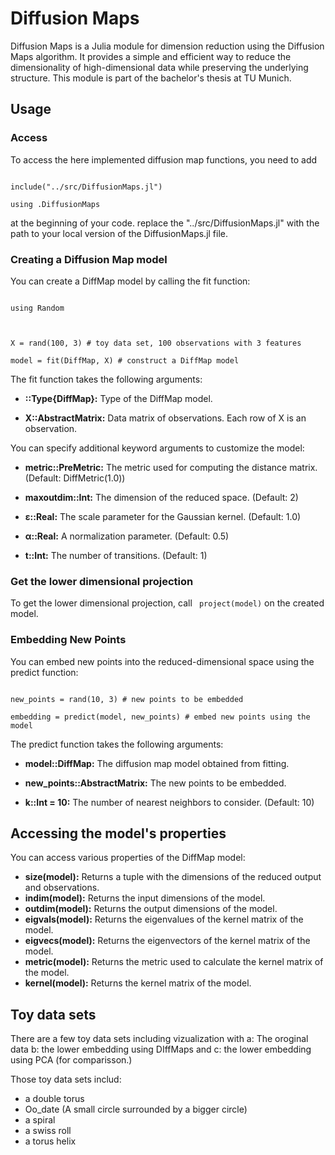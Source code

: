 
# Diffusion Maps

  

Diffusion Maps is a Julia module for dimension reduction using the Diffusion Maps algorithm. It provides a simple and efficient way to reduce the dimensionality of high-dimensional data while preserving the underlying structure. This module is part of the bachelor's thesis at TU Munich.

  

## Usage

  

### Access

  

To access the here implemented diffusion map functions, you need to add

  

```

include("../src/DiffusionMaps.jl")

using .DiffusionMaps

````

at the beginning of your code. replace the "../src/DiffusionMaps.jl" with the path to your local version of the DiffusionMaps.jl file.

  

### Creating a Diffusion Map model

  

You can create a DiffMap model by calling the fit function:

  

```

using Random

  

X = rand(100, 3) # toy data set, 100 observations with 3 features

model = fit(DiffMap, X) # construct a DiffMap model

```

  

The fit function takes the following arguments:

  

- **::Type{DiffMap}:** Type of the DiffMap model.

- **X::AbstractMatrix:** Data matrix of observations. Each row of X is an observation.

You can specify additional keyword arguments to customize the model:

  

- **metric::PreMetric:** The metric used for computing the distance matrix. (Default: DiffMetric(1.0))

- **maxoutdim::Int:** The dimension of the reduced space. (Default: 2)

- **ɛ::Real:** The scale parameter for the Gaussian kernel. (Default: 1.0)

- **α::Real:** A normalization parameter. (Default: 0.5)

- **t::Int:** The number of transitions. (Default: 1)

  

### Get the lower dimensional projection

  

To get the lower dimensional projection, call  ``` project(model)``` on the created model.

  

### Embedding New Points

  

You can embed new points into the reduced-dimensional space using the predict function:

  

```

new_points = rand(10, 3) # new points to be embedded

embedding = predict(model, new_points) # embed new points using the model

```

The predict function takes the following arguments:

  

- **model::DiffMap:** The diffusion map model obtained from fitting.

- **new_points::AbstractMatrix:** The new points to be embedded.

- **k::Int = 10:** The number of nearest neighbors to consider. (Default: 10)

## Accessing the model's properties

You can access various properties of the DiffMap model:

- **size(model):** Returns a tuple with the dimensions of the reduced output and observations.
- **indim(model):** Returns the input dimensions of the model.
- **outdim(model):** Returns the output dimensions of the model.
- **eigvals(model):** Returns the eigenvalues of the kernel matrix of the model.
- **eigvecs(model):** Returns the eigenvectors of the kernel matrix of the model.
- **metric(model):** Returns the metric used to calculate the kernel matrix of the model.
- **kernel(model):** Returns the kernel matrix of the model.

## Toy data sets

There are a few toy data sets including vizualization with a: The oroginal data b: the lower embedding using DIffMaps and c: the lower embedding using PCA (for comparisson.)

Those toy data sets includ:
- a double torus
- Oo_date (A small circle surrounded by a bigger circle)
- a spiral
- a swiss roll
- a torus helix
